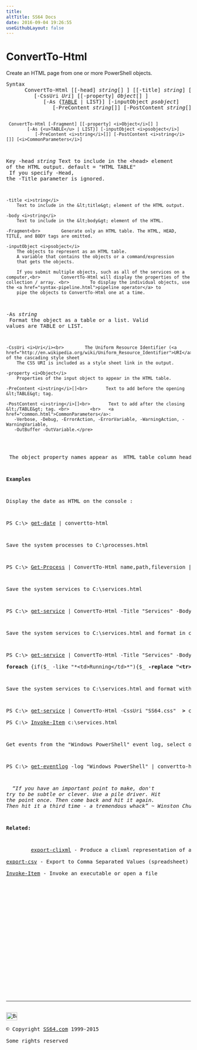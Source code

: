 ```yaml
---
title:
altTitle: SS64 Docs
date: 2016-09-04 19:26:55
useGithubLayout: false
---
```

<!-- #BeginLibraryItem "/Library/head_ps.lbi" --><!-- #EndLibraryItem --><h1>ConvertTo-Html</h1> 
<p>Create an HTML page from one or more PowerShell objects.</p>
<pre>Syntax  
      ConvertTo-Html [[-head] <i>string</i>[] ] [[-title] <i>string</i>] [[-body] <i>string</i>[] ]
         [-CssUri <i>Uri</i>] [[-property] <i>Object</i>[] ]
            [-As {<u>TABLE</u> | LIST}] [-inputObject <i>psobject</i>]
               [-PreContent <i>string</i>[]] [-PostContent <i>string</i>[]] [<i>CommonParameters</i>]
  
     ConvertTo-Html [-Fragment] [[-property] <i>Object</i>[] ]
            [-As {<u>TABLE</u> | LIST}] [-inputObject <i>psobject</i>]
               [-PreContent <i>string</i>[]] [-PostContent <i>string</i>[]] [<i>CommonParameters</i>]

Key
    -head <i>string</i>
        Text to include in the &lt;head&gt; element of the HTML output.
        default = "HTML TABLE" <br>        If you specify -Head, the -Title parameter is ignored.

    -title <i>string</i>
        Text to include in the &lt;title&gt; element of the HTML output.

    -body <i>string</i>
        Text to include in the &lt;body&gt; element of the HTML.

    -Fragment<br>        Generate only an HTML table. The HTML, HEAD, TITLE, and BODY tags are omitted.

    -inputObject <i>psobject</i>
        The objects to represent as an HTML table. 
        A variable that contains the objects or a command/expression
        that gets the objects.

        If you submit multiple objects, such as all of the services on a computer,<br>        ConvertTo-Html will display the properties of the collection / array. <br>        To display the individual objects, use the <a href="syntax-pipeline.html">pipeline operator</a> to
        pipe the objects to ConvertTo-Html one at a time.

   -As <i>string</i><br>        Format the object as a table or a list. Valid values are TABLE or LIST.

    -CssUri <i>Uri</i><br>        The Uniform Resource Identifier (<a href="http://en.wikipedia.org/wiki/Uniform_Resource_Identifier">URI</a>) of the cascading style sheet
        The CSS URI is included as a style sheet link in the output.

    -property <i>Object</i>
        Properties of the input object to appear in the HTML table.
        
    -PreContent <i>string</i>[]<br>       Text to add before the opening &lt;TABLE&gt; tag.

    -PostContent <i>string</i>[]<br>       Text to add after the closing &lt;/TABLE&gt; tag. <br>        <br>   <a href="common.html">CommonParameters</a>:
       -Verbose, -Debug, -ErrorAction, -ErrorVariable, -WarningAction, -WarningVariable,
       -OutBuffer -OutVariable.</pre>
<p>
 The object property names appear as  HTML table column headings.</p>
<p><b>Examples</b></p>
<p>Display the date as HTML on the console :</p>
<p class="code">PS C:\&gt; <a href="get-date.html">get-date</a> | convertto-html</p>
<p>Save the system processes to C:\processes.html</p>
<p class="code">PS C:\&gt; <a href="get-process.html">Get-Process</a> | ConvertTo-Html name,path,fileversion | Set-Content c:\processes.htm</p>
<p>Save the system services to C:\services.html</p>
<p class="code">PS C:\&gt; <a href="get-service.html">get-service</a> | ConvertTo-Html -Title "Services" -Body "&lt;H2&gt;The result of get-service&lt;/H2&gt; " -Property Name,Status&nbsp;<b> &gt;</b>&nbsp; c:\services.html</p>
<p>Save the system services to C:\services.html and format in color (example from Hung Yuwu ): </p>
<p class="code">PS C:\&gt; <a href="get-service.html">get-service</a> | ConvertTo-Html -Title "Services" -Body "&lt;H2&gt;The result of get-service&lt;/H2&gt; " -Property Name,Status | <br>
<b>foreach</b> {if($_ -like "*&lt;td&gt;Running&lt;/td&gt;*"){$_ <b>-replace "&lt;tr&gt;", "&lt;tr bgcolor=green&gt;"</b>}elseif($_ -like "*&lt;td&gt;Stopped&lt;/td&gt;*"){$_ <b>-replace "&lt;tr&gt;", "&lt;tr bgcolor=red&gt;"</b>}else{$_}} <b>&gt;</b> c:\services.html</p>
<p>Save the system services to C:\services.html and format with css, then open the HTML page with Invoke-Item:</p>
<p><span class="code">PS C:\&gt; <a href="get-service.html">get-service</a> | ConvertTo-Html -CssUri "SS64.css" <b> &gt;</b> c:\services.html<br>
PS C:\&gt; <a href="invoke-item.html">Invoke-Item</a> c:\services.html</span></p>
<p>Get events from the "Windows PowerShell" event log, select only the ID, Level, and Task properties and format as HTML: </p>
<p><span class="code">PS C:\&gt; <a href="get-eventlog.html">get-eventlog</a> -log "Windows PowerShell" | convertto-html -property id, level, task</span></p>
<p class="quote"><i>  “If you have an important point to make, don't
try to be subtle or clever. Use a pile driver. Hit
the point once. Then come back and hit it again.
Then hit it a third time - a tremendous whack” ~ Winston Churchill</i></p>
<p><b>Related:</b></p>
<p>        <a href="export-clixml.html">export-clixml</a> - Produce a clixml representation of a PowerShell objects<br>
<a href="export-csv.html">export-csv</a> - Export to Comma Separated Values (spreadsheet)<br>
<a href="invoke-item.html">Invoke-Item</a> - Invoke an executable or open a file</p><!-- #BeginLibraryItem "/Library/foot_ps.lbi" --><p><script async="" src="//pagead2.googlesyndication.com/pagead/js/adsbygoogle.js"></script>
<!-- PowerShell300 -->
<ins class="adsbygoogle" style="display:inline-block;width:300px;height:250px" data-ad-client="ca-pub-6140977852749469" data-ad-slot="6253539900"></ins>
<script>
(adsbygoogle = window.adsbygoogle || []).push({});
</script></p>
<hr>
<div id="bl" class="footer"><a href="#"><img src="../images/top.png" width="30" height="22" alt="Back to the Top"></a></div>
<div id="br" class="footer, tagline">© Copyright <a href="http://ss64.com/">SS64.com</a> 1999-2015<br>
Some rights reserved</div><!-- #EndLibraryItem -->

